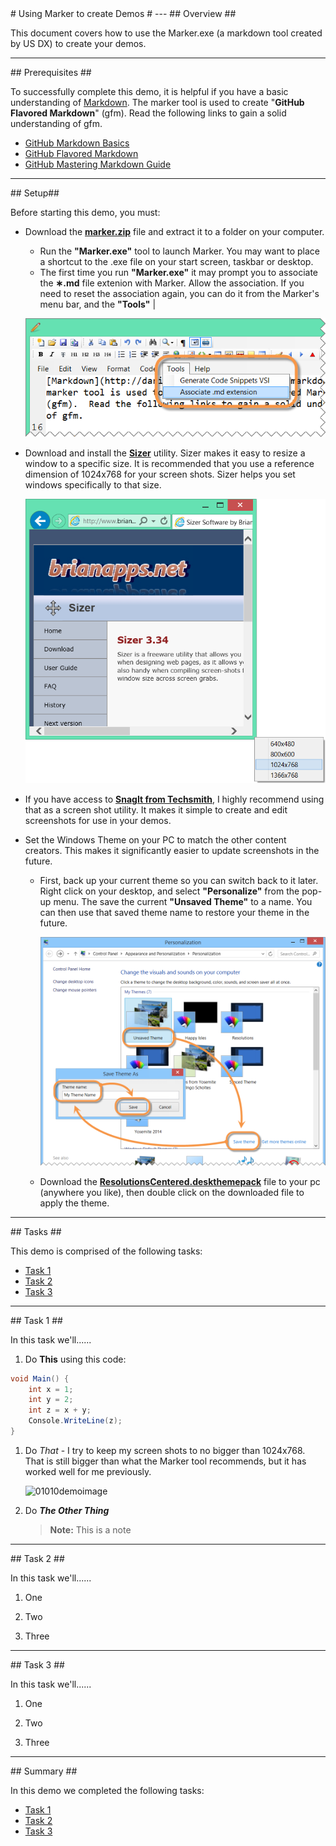 ﻿<a name="Title" />
# Using Marker to create Demos #
---

<a name="Overview" />
## Overview ##

This document covers how to use the Marker.exe (a markdown tool created by US DX) to create your demos.

---

<a name="Prerequisites" />
## Prerequisites ##

To successfully complete this demo, it is helpful if you have a basic understanding of [Markdown](http://daringfireball.net/projects/markdown/).  The marker tool is used to create "**GitHub Flavored Markdown**" (gfm).  Read the following links to gain a solid understanding of gfm.

- [GitHub Markdown Basics](https://help.github.com/articles/markdown-basics)
- [GitHub Flavored Markdown](https://help.github.com/articles/github-flavored-markdown)
- [GitHub Mastering Markdown Guide](https://guides.github.com/features/mastering-markdown/)


---

<a name="Setup" />
## Setup##

Before starting this demo, you must:

- Download the **[marker.zip](./Downloads/Marker.zip)** file and extract it to a folder on your computer. 
	- Run the **"Marker.exe"** tool to launch Marker.  You may want to place a shortcut to the .exe file on your start screen, taskbar or desktop.
	- The first time you run **"Marker.exe"** it may prompt you to associate the **&lowast;.md** file extenion with Marker.  Allow the association. If you need to reset the association again, you can do it from the Marker's menu bar, and the **"Tools"** | 

	![00010-AssociateMdExtension](images/00010-associatemdextension.png?raw=true "Associate .md Extension")

- Download and install the **[Sizer](http://www.brianapps.net/sizer/)** utility.  Sizer makes it easy to resize a window to a specific size.  It is recommended that you use a reference dimension of 1024x768 for your screen shots.  Sizer helps you set windows specifically to that size. 

	![00020-Sizer](images/00020-sizer.png?raw=true "Sizer")

- If you have access to **[SnagIt from Techsmith](http://www.techsmith.com/snagit.html)**, I highly recommend using that as a screen shot utility.  It makes it simple to create and edit screenshots for use in your demos.

- Set the Windows Theme on your PC to match the other content creators.  This makes it significantly easier to update screenshots in the future.  

	- First, back up your current theme so you can switch back to it later. Right click on your desktop, and select **"Personalize"** from the pop-up menu.  The save the current **"Unsaved Theme"** to a name.  You can then use that saved theme name to restore your theme in the future.

		![00030-SaveTheme](images/00030-savetheme.png?raw=true "Save Theme")

	- Download the **[ResolutionsCentered.deskthemepack](./Downloads/ResolutionsCentered.deskthemepack)** file to your pc (anywhere you like), then double click on the downloaded file to apply the theme. 

---

<a name="Tasks" />
## Tasks ##

This demo is comprised of the following tasks:

- [Task 1](#Task1)
- [Task 2](#Task2) 
- [Task 3](#Task3)

--- 

<a name="Task1" />
## Task 1 ##

In this task we'll......

1. Do **This** using this code:

````C#
void Main() {
	int x = 1;
	int y = 2;
	int z = x + y;
	Console.WriteLine(z);
}
````
1. Do _That_ - I try to keep my screen shots to no bigger than 1024x768.  That is still bigger than what the Marker tool recommends, but it has worked well for me previously.  

	![01010demoimage](images/01010demoimage.png?raw=true "Demo Image")

1. Do ***The Other Thing***

	> **Note:** This is a note

--- 

<a name="Task2" />
## Task 2 ##


In this task we'll......

1. One

1. Two 

1. Three

--- 

<a name="Task3" />
## Task 3 ##


In this task we'll......

1. One

1. Two

1. Three

---

<a name="Summary" />
## Summary ##

In this demo we completed the following tasks:

- [Task 1](#Task1)
- [Task 2](#Task2) 
- [Task 3](#Task3)

